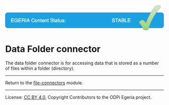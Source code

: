 <!-- SPDX-License-Identifier: CC-BY-4.0 -->
<!-- Copyright Contributors to the ODPi Egeria project. -->

![Released](../../../../../../images/egeria-content-status-released.png#pagewidth)

# Data Folder connector

The data folder connector is for accessing data that is
stored as a number of files within a folder (directory).




----
Return to the [file-connectors](..) module.

----
License: [CC BY 4.0](https://creativecommons.org/licenses/by/4.0/),
Copyright Contributors to the ODPi Egeria project.